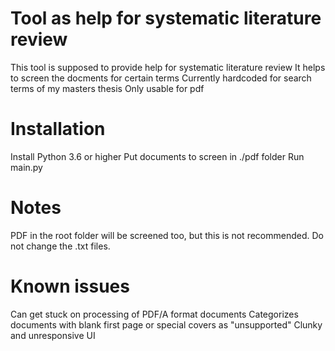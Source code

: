 # Tool as help for systematic literature review
This tool is supposed to provide help for systematic literature review
It helps to screen the docments for certain terms
Currently hardcoded for search terms of my masters thesis
Only usable for pdf

# Installation
Install Python 3.6 or higher
Put documents to screen in ./pdf folder
Run main.py

# Notes
PDF in the root folder will be screened too, but this is not recommended.
Do not change the .txt files.

# Known issues
Can get stuck on processing of PDF/A format documents
Categorizes documents with blank first page or special covers as "unsupported"
Clunky and unresponsive UI